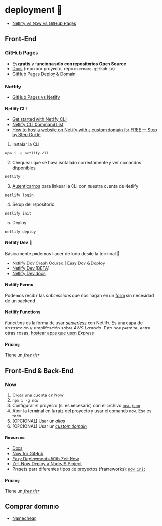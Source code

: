 # deployment :rocket:

- [Netlify vs Now vs GitHub Pages](https://medium.com/liferaydesign/netlify-vs-zeit-vs-github-pages-5f609dd6912b)

## Front-End

### GitHub Pages

- Es **gratis** y **funciona sólo con repositorios Open Source**
- [Docs](https://pages.github.com/) (repo por proyecto, repo `username.github.io`)
- [GitHub Pages Deploy & Domain](https://www.youtube.com/watch?v=SKXkC4SqtRk)

### Netlify

- [GitHub Pages vs Netlify](https://www.netlify.com/github-pages-vs-netlify/)

#### Netlify CLI

- [Get started with Netlify CLI](https://docs.netlify.com/cli/get-started/)
- [Netlify CLI Command List](https://cli.netlify.com/#netlify-cli-command-list)
- [How to host a website on Netlify with a custom domain for FREE — Step by Step Guide](https://levelup.gitconnected.com/how-to-host-domain-to-netlify-site-for-free-step-by-step-guide-45d0c2102db3)

1. Instalar la CLI

```bash
npm i -g netlify-cli
```

2. Chequear que se haya isntalado correctamente y ver comandos disponibles

```bash
netlify
```

3. [Autenticarnos](https://docs.netlify.com/cli/get-started/#authentication) para linkear la CLI con nuestra cuenta de Netlify

```bash
netlify login
```

4. Setup del repositorio

```bash
netlify init
```

5. Deploy

```bash
netlify deploy
```

#### Netlify Dev :rocket:

Básicamente podemos hacer de todo desde la terminal 🤘

- [Netlify Dev Crash Course | Easy Dev & Deploy](https://www.youtube.com/watch?v=FMhVXOA54x8)
- [Netlify Dev [BETA]](https://www.netlify.com/products/dev/)
- [Netlify Dev docs](https://github.com/netlify/cli/blob/master/docs/netlify-dev.md)

#### Netlify Forms

Podemos recibir las _submissions_ que nos hagan en un [form](https://docs.netlify.com/forms/setup/) sin necesidad de un backend

#### Netlify Functions

_Functions_ es la forma de usar [_serverless_](https://www.netlify.com/products/functions/) con Netlify. Es una capa de abstracción y simplifcación sobre _AWS Lambda_. Esto nos permite, entre otras cosas, [hostear apps que usen _Express_](https://www.netlify.com/blog/2018/09/13/how-to-run-express.js-apps-with-netlify-functions/)

#### Pricing 

Tiene un [_free tier_](https://www.netlify.com/pricing/)

## Front-End & Back-End

### Now

1. [Crear una cuenta](https://zeit.co/signup) en Now
2. `npm i -g now`
3. Configurar el proyecto (si es necesario) con el archivo [`now.json`](https://zeit.co/docs/configuration/)
4. Abrir la terminal en la raíz del proyecto y usar el comando `now`. Eso es todo.
5. [OPCIONAL] Usar un [_alias_](https://zeit.co/blog/automatic-aliasing)
6. [OPCIONAL] Usar un [_custom domain_](https://zeit.co/docs/v2/custom-domains/)

#### Recursos

- [Docs](https://zeit.co/docs)
- [Now for GitHub](https://zeit.co/github)
- [Easy Deployments With Zeit Now](https://www.youtube.com/watch?v=OF9UkxDOSII)
- [Zeit Now Deploy a NodeJS Project](https://www.youtube.com/watch?v=1Bfb8pSvoQo)
- Presets para diferentes tipos de proyectos (frameworks): [`now init`](https://zeit.co/blog/now-init)

#### Pricing

Tiene un [_free tier_](https://zeit.co/pricing)

## Comprar dominio

- [Namecheap](https://namecheap.com)
